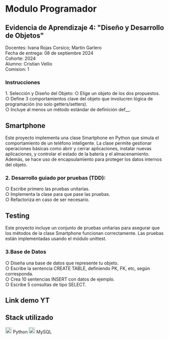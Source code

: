 <h1>Modulo Programador</h1>

<h2>Evidencia de Aprendizaje 4: "Diseño y
Desarrollo de Objetos"</h2>

Docentes: Ivana Rojas Corsico; Martin Garlero<br>
Fecha de entrega: 08 de septiembre 2024<br>
Cohorte: 2024<br>
Alumno: Cristian Vellio<br>
Comision: 1<br>

<h3>Instrucciones</h3>
1. Selección y Diseño del Objeto:
○ Elige un objeto de los dos propuestos.<br>
○ Define 3 comportamientos clave del objeto que involucren lógica de
programación (no solo getters/setters).<br>
○ Incluye al menos un método estándar de definición def__.<br>

<h2>Smartphone</h2>
Este proyecto implementa una clase Smartphone en Python que simula el comportamiento de un teléfono inteligente. La clase permite gestionar operaciones básicas como abrir y cerrar aplicaciones, instalar nuevas aplicaciones, y controlar el estado de la batería y el almacenamiento. Además, se hace uso de encapsulamiento para proteger los datos internos del objeto.

<h3>2. Desarrollo guiado por pruebas (TDD):</h3>
○ Escribe primero las pruebas unitarias.<br>
○ Implementa la clase para que pase las pruebas.<br>
○ Refactoriza en caso de ser necesario.<br>

<h2>Testing</h2>
Este proyecto incluye un conjunto de pruebas unitarias para asegurar que los métodos de la clase Smartphone funcionan correctamente. Las pruebas están implementadas usando el módulo unittest.

<h3>3.Base de Datos</h3>

○ Diseña una base de datos que represente tu objeto.<br>
○ Escribe la sentencia CREATE TABLE, definiendo PK, FK, etc, según
corresponda.<br>
○ Crea 10 sentencias INSERT con datos de ejemplo.<br>
○ Escribe 5 consultas de tipo SELECT.<br>

<h2>Link demo YT</h2>

<h2>Stack utilizado</h2>
<img src="https://cdn.jsdelivr.net/gh/devicons/devicon@latest/icons/python/python-original.svg" width="20" height="20"/> Python
<img src="https://cdn.jsdelivr.net/gh/devicons/devicon@latest/icons/mysql/mysql-original-wordmark.svg" width="20" height="20"/> MySQL
